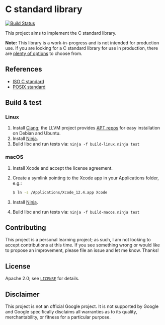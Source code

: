 # C standard library

[![Build Status][github-ci-badge]][github-ci-url]

[github-ci-badge]: https://github.com/mbrukman/c-stdlib/actions/workflows/main.yml/badge.svg
[github-ci-url]: https://github.com/mbrukman/c-stdlib/actions/workflows/main.yml

This project aims to implement the C standard library.

**Note:** This library is a work-in-progress and is not intended for production
use. If you are looking for a C standard library for use in production, there
are [plenty of options][c-std-libs] to choose from.

## References

* [ISO C standard][iso-c-std]
* [POSIX standard][posix-std]

## Build & test

### Linux

1. Install [Clang][llvm-download]; the LLVM project provides
   [APT repos][llvm-apt] for easy installation on Debian and Ubuntu.
1. Install [Ninja][ninja].
1. Build libc and run tests via: `ninja -f build-linux.ninja test`

### macOS

1. Install Xcode and accept the license agreement.
1. Create a symlink pointing to the Xcode app in your Applications folder, e.g.:

   ```sh
   $ ln -s /Applications/Xcode_12.4.app Xcode
   ```

1. Install [Ninja][ninja].
1. Build libc and run tests via: `ninja -f build-macos.ninja test`

## Contributing

This project is a personal learning project; as such, I am not looking to accept
contributions at this time. If you see something wrong or would like to propose
an improvement, please file an issue and let me know. Thanks!

## License

Apache 2.0; see [`LICENSE`](LICENSE) for details.

## Disclaimer

This project is not an official Google project. It is not supported by Google
and Google specifically disclaims all warranties as to its quality,
merchantability, or fitness for a particular purpose.

[c-std-libs]: https://en.wikipedia.org/wiki/C_standard_library#Implementations
[iso-c-std]: http://www.iso-9899.info/wiki/The_Standard
[posix-std]: https://pubs.opengroup.org/onlinepubs/9699919799/
[llvm-download]: https://releases.llvm.org/download.html
[llvm-apt]: https://apt.llvm.org/
[ninja]: https://github.com/ninja-build/ninja
